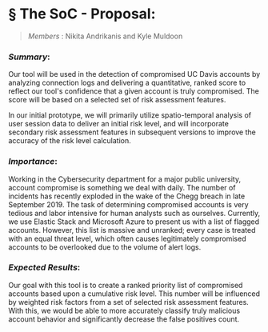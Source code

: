 ﻿# § The SoC - Proposal:

> *Members* : Nikita Andrikanis and Kyle Muldoon

### _Summary_:

Our tool will be used in the detection of compromised UC Davis accounts by analyzing connection logs and delivering a quantitative, ranked score to reflect our tool's confidence that a given account is truly compromised. The score will be based on a selected set of risk assessment features.

In our initial prototype, we will primarily utilize spatio-temporal analysis of user session data to deliver an initial risk level, and will incorporate secondary risk assessment features in subsequent versions to improve the accuracy of the risk level calculation.

### _Importance_:

Working in the Cybersecurity department for a major public university, account compromise is something we deal with daily. The number of incidents has recently exploded in the wake of the Chegg breach in late September 2019. The task of determining compromised accounts is very tedious and labor intensive for human analysts such as ourselves. Currently, we use Elastic Stack and Microsoft Azure to present us with a list of flagged accounts. However, this list is massive and unranked; every case is treated with an equal threat level, which often causes legitimately compromised accounts to be overlooked due to the volume of alert logs.

### _Expected Results_:

 Our goal with this tool is to create a ranked priority list of compromised accounts based upon a cumulative risk level. This number will be influenced by weighted risk factors from a set of selected risk assessment features.
With this, we would be able to more accurately classify truly malicious account behavior and significantly decrease the false positives count.
